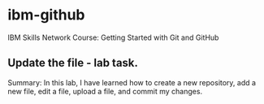 # ibm-github
 IBM Skills Network Course: Getting Started with Git and GitHub

## Update the file - lab task.

Summary:
In this lab, I have learned how to create a new repository, add a new file, edit a file, upload a file, and commit my changes.

